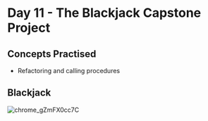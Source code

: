# Day 11 - The Blackjack Capstone Project
## Concepts Practised
- Refactoring and calling procedures
## Blackjack
![chrome_gZmFX0cc7C](https://github.com/user-attachments/assets/2d83c9de-b7ab-4435-b201-c5c9e0cec94b)
